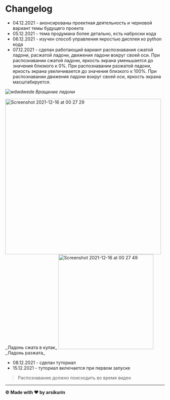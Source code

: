 # Changelog

- 04.12.2021 - анонсированы проектная деятельность и черновой вариант темы будущего проекта
- 05.12.2021 - тема продумана более детально, есть наброски кода
- 06.12.2021 - изучен способ управления якростью дисплея из python кода
- 07.12.2021 - сделан работающий вариант распознавания сжатой ладони, расжатой ладони, движения ладони вокруг своей оси.
  При распознавании сжатой ладони, яркость экрана уменьшается до значения близкого к 0%. При распознавании разжатой
  ладони, яркость экрана увеличивается до значения близкого к 100%. При распознавании движения ладони вокруг своей оси,
  яркость экрана масштабируется.


![wdwdwede](https://media.giphy.com/media/KEHV315CwJfYVtM6as/giphy-downsized.gif)
_Вращение ладони_


<img width="492" alt="Screenshot 2021-12-16 at 00 27 29" src="https://user-images.githubusercontent.com/58228813/146271663-c85f3d5c-28c0-4cb8-89b6-72327001da06.png">
_Ладонь сжата в кулак_


<img width="300" alt="Screenshot 2021-12-16 at 00 27 49" src="https://user-images.githubusercontent.com/58228813/146271670-75f43476-f886-4c0c-8d17-0eb7b72763fa.png">
_Ладонь разжата_

- 08.12.2021 - сделан туториал
- 15.12.2021 - туториал включается при первом запуске





> Распознавание должно поисходить во время видео
---
**© Made with ❤️ by arsikurin**
